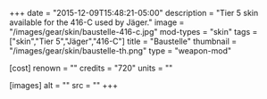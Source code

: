 +++
date = "2015-12-09T15:48:21-05:00"
description = "Tier 5 skin available for the 416-C used by Jäger."
image = "/images/gear/skin/baustelle-416-c.jpg"
mod-types = "skin"
tags = ["skin","Tier 5","Jäger","416-C"]
title = "Baustelle"
thumbnail = "/images/gear/skin/baustelle-th.png"
type = "weapon-mod"

[cost]
  renown = ""
  credits = "720"
  units = ""

[images]
  alt = ""
  src = ""
+++
